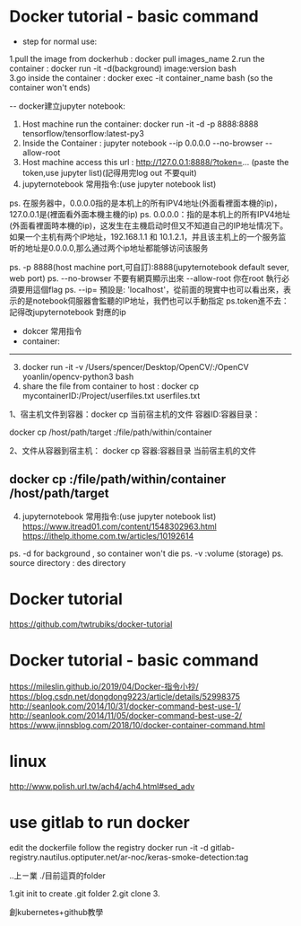 # Docker tutorial - basic command
- step for normal use:

1.pull the image from dockerhub : docker pull images_name
2.run the container : docker run -it -d(background) image:version bash  
3.go inside the container : docker exec -it container_name bash (so the container won't ends)

-- docker建立jupyter notebook: 

1. Host machine run the container: docker run -it -d -p 8888:8888 tensorflow/tensorflow:latest-py3 
2. Inside the Container : jupyter notebook --ip 0.0.0.0 --no-browser --allow-root
3. Host machine access this url : http://127.0.0.1:8888/?token=... (paste the token,use jupyter list)(記得用完log out 不要quit)
4. jupyternotebook 常用指令:(use jupyter notebook list)


ps. 在服务器中，0.0.0.0指的是本机上的所有IPV4地址(外面看裡面本機的ip)，127.0.0.1是(裡面看外面本機主機的ip)
ps. 0.0.0.0：指的是本机上的所有IPV4地址(外面看裡面時本機的ip)，这发生在主機启动时但又不知道自己的IP地址情况下。如果一个主机有两个IP地址，192.168.1.1 和 10.1.2.1，并且该主机上的一个服务监听的地址是0.0.0.0,那么通过两个ip地址都能够访问该服务

ps. -p 8888(host machine port,可自訂):8888(jupyternotebook default sever, web port)
ps. --no-browser 不要有網頁顯示出來 --allow-root 你在root 執行必須要用這個flag
ps. --ip=<Unicode>  預設是: 'localhost'，從前面的現實中也可以看出來，表示的是notebook伺服器會監聽的IP地址，我們也可以手動指定
ps.token進不去：記得改jupyternotebook 對應的ip
 
- dokcer 常用指令
- container:
-------------
3. docker run -it -v /Users/spencer/Desktop/OpenCV/:/OpenCV yoanlin/opencv-python3 bash
4. share the file from container to host :  docker cp mycontainerID:/Project/userfiles.txt userfiles.txt


1、宿主机文件到容器：docker cp 当前宿主机的文件 容器ID:容器目录：

docker cp /host/path/target  <containerId>:/file/path/within/container 
 
2、文件从容器到宿主机： docker cp 容器:容器目录 当前宿主机的文件
 
 
docker cp <containerId>:/file/path/within/container /host/path/target
-------------
4. jupyternotebook 常用指令:(use jupyter notebook list)
https://www.itread01.com/content/1548302963.html
https://ithelp.ithome.com.tw/articles/10192614
 
ps. -d for background , so container won't die
ps. -v :volume (storage)
ps. source directory : des directory



# Docker tutorial
https://github.com/twtrubiks/docker-tutorial

# Docker tutorial - basic command
https://mileslin.github.io/2019/04/Docker-指令小抄/
https://blog.csdn.net/dongdong9223/article/details/52998375
http://seanlook.com/2014/10/31/docker-command-best-use-1/
http://seanlook.com/2014/11/05/docker-command-best-use-2/
https://www.jinnsblog.com/2018/10/docker-container-command.html


# linux
http://www.polish.url.tw/ach4/ach4.html#sed_adv

# use gitlab to run docker 
edit the dockerfile 
follow the registry
docker run -it -d gitlab-registry.nautilus.optiputer.net/ar-noc/keras-smoke-detection:tag



..上ㄧ業
./目前這頁的folder


1.git init to create .git folder
2.git clone
3.

創kubernetes+github教學



